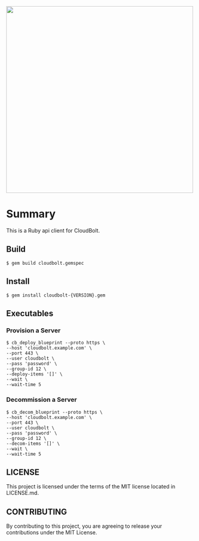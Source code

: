 <img src="https://www.cloudbolt.io/wp-content/uploads/CloudBolt_hlogo_blue_cloud_w_text2-1.png" width="500">

# Summary
This is a Ruby api client for CloudBolt.

## Build

```
$ gem build cloudbolt.gemspec
```

## Install

```
$ gem install cloudbolt-{VERSION}.gem
```

## Executables

### Provision a Server

```
$ cb_deploy_blueprint --proto https \
--host 'cloudbolt.example.com' \
--port 443 \
--user cloudbolt \
--pass 'password' \
--group-id 12 \
--deploy-items '[]' \
--wait \
--wait-time 5
```

### Decommission a Server

```
$ cb_decom_blueprint --proto https \
--host 'cloudbolt.example.com' \
--port 443 \
--user cloudbolt \
--pass 'password' \
--group-id 12 \
--decom-items '[]' \
--wait \
--wait-time 5
```

## LICENSE
This project is licensed under the terms of the MIT license located in LICENSE.md.

## CONTRIBUTING

By contributing to this project, you are agreeing to release your contributions under the MIT License.
